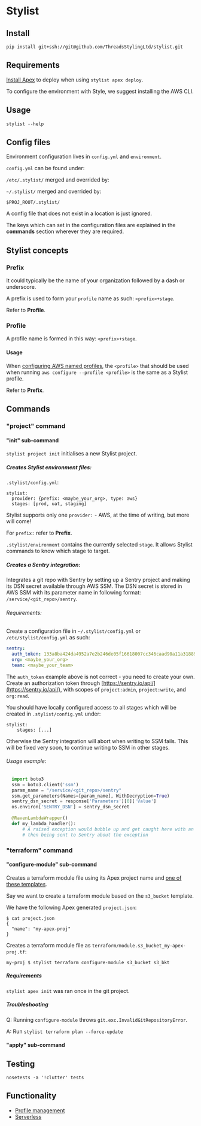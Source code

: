 # Stylist

## Install
```
pip install git+ssh://git@github.com/ThreadsStylingLtd/stylist.git
```

## Requirements
[Install Apex](http://apex.run/#installation) to deploy when using `stylist apex deploy`.

To configure the environment with Style, we suggest installing the AWS CLI.

## Usage
```
stylist --help
```

## Config files
Environment configuration lives in `config.yml` and `environment`.

`config.yml` can be found under:

`/etc/.stylist/` merged and overrided by:
 
`~/.stylist/` merged and overrided by:

`$PROJ_ROOT/.stylist/`
 

A config file that does not exist in a location is just ignored.  

The keys which can set in the configuration files are explained in the **commands**
section wherever they are required.

## Stylist concepts

### Prefix
It could typically be the name of your organization followed by a
dash or underscore.

A prefix is used to form your `profile` name as such: `<prefix>+stage`.

Refer to **Profile**.

### Profile
A profile name is formed in this way: `<prefix>+stage`.

#### Usage
When [configuring AWS named profiles](https://docs.aws.amazon.com/cli/latest/userguide/cli-multiple-profiles.html),
the `<profile>` that should be used when running
`aws configure --profile <profile>` is the same as a Stylist profile.

Refer to **Prefix**.

## Commands

### "project" command
#### "init" sub-command
`stylist project init` initialises a new Stylist project.

##### Creates Stylist environment files:
`.stylist/config.yml`:
```
stylist:
  provider: {prefix: <maybe_your_org>, type: aws}
  stages: [prod, uat, staging]
```
Stylist supports only one `provider:` - AWS, at the time of writing, but more
will come!

For `prefix:` refer to **Prefix**.  

`.stylist/environment` contains the currently selected `stage`. It allows
Stylist commands to know which stage to target.

##### Creates a Sentry integration:
Integrates a git repo with Sentry by setting up a Sentry project and making its
DSN secret available through AWS SSM. The DSN secret is stored in AWS SSM with
its parameter name in following format: `/service/<git_repo>/sentry`.

###### Requirements:
Create a configuration file in `~/.stylist/config.yml` or
`/etc/stylist/config.yml` as such:
```yaml
sentry:
  auth_token: 133a8ba424da4952a7e2b246de05f16618007cc346caad90a11a31889ee14c1
  org: <maybe_your_org>
  team: <maybe_your_team>
```
The `auth_token` example above is not correct - you need to create your own.
Create an authorization token through
[https://sentry.io/api/](https://sentry.io/api/), with scopes of
`project:admin`, `project:write`, and `org:read`.

You should have locally configured access to all stages which will be created
in `.stylist/config.yml` under:
```
stylist:
    stages: [...]
```
Otherwise the Sentry integration will abort when writing to SSM fails.
This will be fixed very soon, to continue writing to SSM in other stages.  

###### Usage example:
```python
  import boto3
  ssm = boto3.client('ssm')
  param_name = "/service/<git_repo>/sentry"
  ssm.get_parameters(Names=[param_name], WithDecryption=True)
  sentry_dsn_secret = response['Parameters'][0]['Value']
  os.environ['SENTRY_DSN'] = sentry_dsn_secret
  
  @RavenLambdaWrapper()
  def my_lambda_handler():
      # A raised exception would bubble up and get caught here with an event
      # then being sent to Sentry about the exception
```

### "terraform" command

#### "configure-module" sub-command
Creates a terraform module file using its Apex project name and
[one of these templates](https://github.com/ThreadsStylingLtd/templates/tree/master/terraform_modules).

Say we want to create a terraform module based on the `s3_bucket` template.

We have the following Apex generated `project.json`:
```
$ cat project.json
{
  "name": "my-apex-proj"
}
```
Creates a terraform module file as `terraform/module.s3_bucket_my-apex-proj.tf`:
```
my-proj $ stylist terraform configure-module s3_bucket s3_bkt
```

##### Requirements
`stylist apex init` was ran once in the git project. 

##### Troubleshooting
Q: Running `configure-module` throws `git.exc.InvalidGitRepositoryError`.

A: Run `stylist terraform plan --force-update`

#### "apply" sub-command

  
## Testing
```
nosetests -a '!clutter' tests
```

## Functionality

* [Profile management](docs/profiles.md)
* [Serverless](docs/serverless.md)
